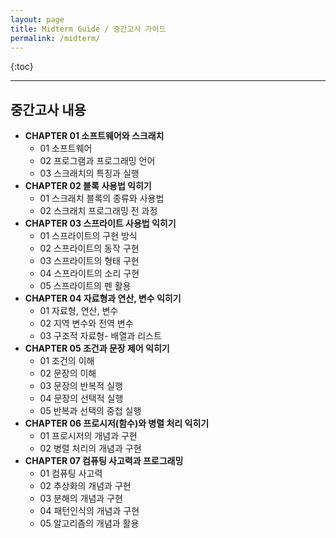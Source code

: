 ```yaml
---
layout: page
title: Midterm Guide / 중간고사 가이드
permalink: /midterm/
---
```


{:toc}

---

## 중간고사 내용

- **CHAPTER 01 소프트웨어와 스크래치**
  - 01 소프트웨어
  - 02 프로그램과 프로그래밍 언어
  - 03 스크래치의 특징과 실행
- **CHAPTER 02 블록 사용법 익히기**
  - 01 스크래치 블록의 종류와 사용법
  - 02 스크래치 프로그래밍 전 과정
- **CHAPTER 03 스프라이트 사용법 익히기**
  - 01 스프라이트의 구현 방식
  - 02 스프라이트의 동작 구현
  - 03 스프라이트의 형태 구현
  - 04 스프라이트의 소리 구현
  - 05 스프라이트의 펜 활용
- **CHAPTER 04 자료형과 연산, 변수 익히기**
  - 01 자료형, 연산, 변수
  - 02 지역 변수와 전역 변수
  - 03 구조적 자료형- 배열과 리스트
- **CHAPTER 05 조건과 문장 제어 익히기**
  - 01 조건의 이해
  - 02 문장의 이해
  - 03 문장의 반복적 실행
  - 04 문장의 선택적 실행
  - 05 반복과 선택의 중첩 실행
- **CHAPTER 06 프로시저(함수)와 병렬 처리 익히기**
  - 01 프로시저의 개념과 구현
  - 02 병렬 처리의 개념과 구현
- **CHAPTER 07 컴퓨팅 사고력과 프로그래밍**
  - 01 컴퓨팅 사고력
  - 02 추상화의 개념과 구현
  - 03 분해의 개념과 구현
  - 04 패턴인식의 개념과 구현
  - 05 알고리즘의 개념과 활용
